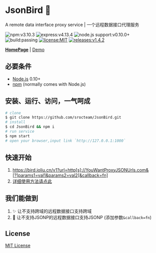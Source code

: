 # JsonBird :hatching_chick:
A remote data interface proxy service | 一个远程数据接口代理服务


![npm:v3.10.3](https://img.shields.io/badge/npm-v3.10.3-blue.svg)
![express:v4.13.4](https://img.shields.io/badge/express-v4.13.4-blue.svg)
![node.js support:v0.10.0+](https://img.shields.io/badge/node.js%20supports-v0.10.0+-green.svg)
![build:passing](https://img.shields.io/badge/build-passing-green.svg)
[![license:MIT](https://img.shields.io/badge/license-MIT-blue.svg)](/License)
[![releases:v1.4.2](https://img.shields.io/badge/releases-v1.4.2-blue.svg)](https://github.com/srocteam/JsonBird/releases)

**[HomePage](https://bird.ioliu.cn)** | [Demo](https://jsfiddle.net/LNing/duL5Lby7/)

## 必要条件
- [Node.js](https://nodejs.org) 0.10+
- [npm](https://www.npmjs.com/) (normally comes with Node.js)
 
## 安装、运行、访问，一气呵成
``` bash
# clone
$ git clone https://github.com/srocteam/JsonBird.git
# install
$ cd JsonBird && npm i
# run service
$ npm start
# open your browser,input link `http://127.0.0.1:1000`
```

## 快速开始
 1. https://bird.ioliu.cn/v1?url=http[s]://YouWantProxyJSONUrls.com&[?]params1=val1&params2=val2[&callback=fn]
 2. [详细使用方法请点此](https://github.com/srocteam/JsonBird/wiki)

## 我们能做到
1. :sparkles: 让不支持跨域的远程数据接口支持跨域
2. :muscle: 让不支持JSONP的远程数据接口支持JSONP (添加参数`&callback=fn`)


## License

[MIT License](/License)
